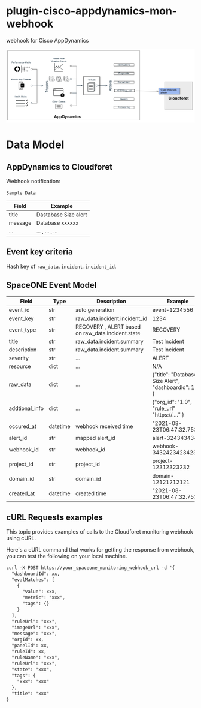 # plugin-cisco-appdynamics-mon-webhook
webhook for Cisco AppDynamics

![Architecture](docs/en/appdynamics-webhook-architecture.png)
# Data Model

## AppDynamics to Cloudforet


Webhook notification: 

~~~
Sample Data
~~~

| Field 	| Example |
| ---   	| ---     |
| title		| Dastabase Size alert |
| message       | Database xxxxxx      |
| ...  	| ... , ... , ...    |

## Event key criteria
Hash key of ```raw_data.incident.incident_id```.


## SpaceONE Event Model
| Field		| Type | Description	| Example	|
| ---      | ---     | ---           | ---           |
| event_id | str  | auto generation | event-1234556  |
| event_key | str | raw_data.incident.incident_id | 1234 |
| event_type |  str  | RECOVERY , ALERT based on raw_data.incident.state | RECOVERY	|
| title | str	| raw_data.incident.summary	| Test Incident	|
| description | str | raw_data.incident.summary	| Test Incident		|
| severity | str  | ... | ALERT	|
| resource | dict | ...		| N/A	|
| raw_data | dict | ...  | {"title": "Database Size Alert", "dashboardId": 1, ... } |
| addtional_info | dict | ... 	| {"org_id": "1.0", "rule_url" "https://...." } |
| occured_at | datetime | webhook received time | "2021-08-23T06:47:32.753Z" |
| alert_id | str | mapped alert_id	| alert-3243434343 |
| webhook_id | str  | webhook_id	| webhook-34324234234234 |
| project_id | str	| project_id	| project-12312323232    |
| domain_id | str	| domain_id	| domain-12121212121	|
| created_at | datetime | created time | "2021-08-23T06:47:32.753Z"	|

## cURL Requests examples
This topic provides examples of calls to the Cloudforet monitoring webhook using cURL.

Here's a cURL command that works for getting the response from webhook, you can test the following on your local machine.
```
curl -X POST https://your_spaceone_monitoring_webhook_url -d '{
  "dashboardId": xx,
  "evalMatches": [
    {
      "value": xxx,
      "metric": "xxx",
      "tags": {}
    }
  ],
  "ruleUrl": "xxx",
  "imageUrl": "xxx",
  "message": "xxx",
  "orgId": xx,
  "panelId": xx,
  "ruleId": xx,
  "ruleName": "xxx",
  "ruleUrl": "xxx",
  "state": "xxx",
  "tags": {
    "xxx": "xxx"
  },
  "title": "xxx"
}
```


